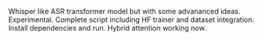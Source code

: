 Whisper like ASR transformer model but with some advananced ideas. Experimental. Complete script including HF trainer and dataset integration. Install dependencies and run.
Hybrid attention working now.
